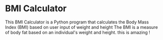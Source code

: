 # BMI Calculator
This BMI Calculator is a Python program that calculates the Body Mass Index (BMI) based on user input of weight and height
The BMI is a measure of body fat based on an individual's weight and height.
this is amazing !

